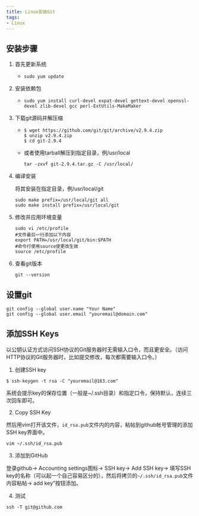 ```yaml
---
title: Linux安装Git
tags:
- Linux
---
```

## 安装步骤

1. 首先更新系统

   * ```shell
     sudo yum update
     ```

<!--more-->

2. 安装依赖包

   * ```shell
     sudo yum install curl-devel expat-devel gettext-devel openssl-devel zlib-devel gcc perl-ExtUtils-MakeMaker
     ```

3. 下载git源码并解压缩

   * ```shell
     $ wget https://github.com/git/git/archive/v2.9.4.zip
     $ unzip v2.9.4.zip
     $ cd git-2.9.4
     ```

   * 或者使用tarball解压到指定目录，例/usr/local

     ```shell
     tar -zxvf git-2.9.4.tar.gz -C /usr/local/
     ```

4. 编译安装

   将其安装在指定目录，例/usr/local/git

   ```shell
   sudo make prefix=/usr/local/git all
   sudo make install prefix=/usr/local/git 
   ```

5. 修改并应用环境变量

   ```shell
   sudo vi /etc/profile
   #文件最后一行添加以下内容
   export PATH=/usr/local/git/bin:$PATH
   #命令行使用source使更改生效
   source /etc/profile
   ```

6. 查看git版本

   ```shell
   git --version
   ```

## 设置git

```git
git config --global user.name "Your Name"
git config --global user.email "youremail@domain.com"
```

## 添加SSH Keys

以公钥认证方式访问SSH协议的Git服务器时无需输入口令，而且更安全。（访问HTTP协议的Git服务器时，比如提交修改，每次都需要输入口令。）

1. 创建SSH key

```shell
$ ssh-keygen -t rsa -C "youremail@163.com"
```

系统会提示key的保存位置（一般是~/.ssh目录）和指定口令，保持默认，连续三次回车即可。

2. Copy SSH Key

然后用vim打开该文件，`id_rsa.pub`文件内的内容，粘帖到github帐号管理的添加SSH key界面中。

```shell
vim ~/.ssh/id_rsa.pub
```

3. 添加到GitHub

登录github-> Accounting settings图标-> SSH key-> Add SSH key-> 填写SSH key的名称（可以起一个自己容易区分的），然后将拷贝的`~/.ssh/id_rsa.pub`文件内容粘帖-> add key”按钮添加。

4. 测试

```shell
ssh -T git@github.com
```